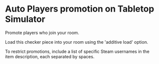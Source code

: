 # Auto Players promotion on Tabletop Simulator
Promote players who join your room.

Load this checker piece into your room using the 'additive load' option. 

To restrict promotions, include a list of specific Steam usernames in the item description, each separated by spaces.
